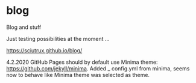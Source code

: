 # blog
Blog and stuff

Just testing possibilities at the moment …

https://sciutrux.github.io/blog/

4.2.2020
GitHub Pages should by default use Minima theme: https://github.com/jekyll/minima.
Added _ config.yml from minima, seems now to behave like Minima theme was selected as theme.
